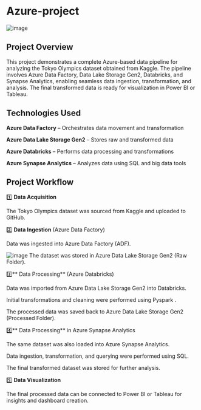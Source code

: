 # Azure-project

![image](https://github.com/user-attachments/assets/aea9d87a-f97b-4513-9454-52e08909ac23)


## Project Overview

This project demonstrates a complete Azure-based data pipeline for analyzing the Tokyo Olympics dataset obtained from Kaggle. The pipeline involves Azure Data Factory, Data Lake Storage Gen2, Databricks, and Synapse Analytics, enabling seamless data ingestion, transformation, and analysis. The final transformed data is ready for visualization in Power BI or Tableau.

## Technologies Used

**Azure Data Factory** – Orchestrates data movement and transformation

**Azure Data Lake Storage Gen2** – Stores raw and transformed data

**Azure Databricks** – Performs data processing and transformations

**Azure Synapse Analytics** – Analyzes data using SQL and big data tools

## Project Workflow

1️⃣ **Data Acquisition**

The Tokyo Olympics dataset was sourced from Kaggle and uploaded to GitHub.

2️⃣ **Data Ingestion** (Azure Data Factory)

Data was ingested into Azure Data Factory (ADF).

![image](https://github.com/user-attachments/assets/28f5d313-3fbc-434e-890f-21ae8ad5daac)
The dataset was stored in Azure Data Lake Storage Gen2 (Raw Folder).

3️⃣** Data Processing** (Azure Databricks)

Data was imported from Azure Data Lake Storage Gen2 into Databricks.

Initial transformations and cleaning were performed using Pyspark .

The processed data was saved back to Azure Data Lake Storage Gen2 (Processed Folder).

4️⃣** Data Processing** in Azure Synapse Analytics

The same dataset was also loaded into Azure Synapse Analytics.

Data ingestion, transformation, and querying were performed using SQL.

The final transformed dataset was stored for further analysis.

5️⃣ **Data Visualization**

The final processed data can be connected to Power BI or Tableau for insights and dashboard creation.
